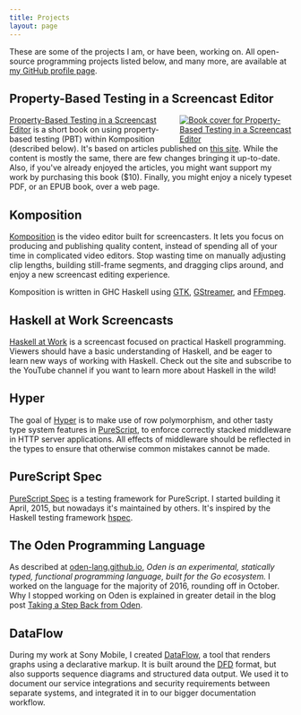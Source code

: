 ```yaml
---
title: Projects
layout: page
---
```


These are some of the projects I am, or have been, working on. All open-source
programming projects listed below, and many more, are available at [my GitHub
profile page](https://github.com/owickstrom).

## Property-Based Testing in a Screencast Editor

<a href="https://leanpub.com/property-based-testing-in-a-screencast-editor"
   style="float: right; width: 200px; margin: 0 0 0 2em; display: block;">
    <img src="/assets/property-testing-short-book-cover.jpg"
         alt="Book cover for Property-Based Testing in a Screencast Editor"
         style="display: block; margin: 0;">
</a>

[Property-Based Testing in a Screencast
Editor](https://leanpub.com/property-based-testing-in-a-screencast-editor)
is a short book on using property-based testing (PBT) within
Komposition (described below). It's based on articles published on
[this site](/writing.html). While the content is mostly the same,
there are few changes bringing it up-to-date. Also, if you've already
enjoyed the articles, you might want support my work by purchasing
this book ($10). Finally, you might enjoy a nicely typeset PDF, or an
EPUB book, over a web page.

## Komposition

[Komposition](https://owickstrom.github.io/komposition/) is the video editor
built for screencasters. It lets you focus on producing and publishing quality
content, instead of spending all of your time in complicated video editors.
Stop wasting time on manually adjusting clip lengths, building still-frame
segments, and dragging clips around, and enjoy a new screencast editing
experience.

Komposition is written in GHC Haskell using [GTK](https://www.gtk.org/),
[GStreamer](https://gstreamer.freedesktop.org/), and
[FFmpeg](https://ffmpeg.org/).

## Haskell at Work Screencasts

[Haskell at Work](https://haskell-at-work.com/) is a screencast focused on
practical Haskell programming. Viewers should have a basic understanding of
Haskell, and be eager to learn new ways of working with Haskell. Check out the
site and subscribe to the YouTube channel if you want to learn more about
Haskell in the wild!

## Hyper

The goal of [Hyper](https://hyper.wickstrom.tech) is to make use of row
polymorphism, and other tasty type system features in [PureScript], to enforce
correctly stacked middleware in HTTP server applications. All effects of
middleware should be reflected in the types to ensure that otherwise common
mistakes cannot be made.

## PureScript Spec

[PureScript Spec](https://purescript-spec.github.io/purescript-spec/) is a testing
framework for PureScript. I started building it April, 2015, but nowadays
it's maintained by others. It's inspired by the Haskell testing framework
[hspec](https://hspec.github.io/).

## The Oden Programming Language

As described at [oden-lang.github.io], *Oden is an experimental,
statically typed, functional programming language, built for the Go
ecosystem.* I worked on the language for the majority of 2016, rounding off
in October. Why I stopped working on Oden is explained in greater detail in
the blog post [Taking a Step Back from
Oden](/programming/2016/10/10/taking-a-step-back-from-oden.html).

## DataFlow

During my work at Sony Mobile, I created [DataFlow], a tool that renders graphs
using a declarative markup. It is built around the [DFD] format, but also
supports sequence diagrams and structured data output. We used it to document
our service integrations and security requirements between separate systems,
and integrated it in to our bigger documentation workflow.

[PureScript]: https://www.purescript.org/
[oden-lang.github.io]: https://oden-lang.github.io
[DataFlow]: https://github.com/sonyxperiadev/dataflow
[DFD]: https://en.wikipedia.org/wiki/Data_flow_diagram
